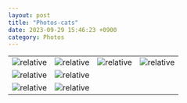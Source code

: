 ```yaml
---
layout: post
title: "Photos-cats"
date: 2023-09-29 15:46:23 +0900
category: Photos
---
```

<table>
<tr>
<td><img class = "album" src='{{ "public/img/cat1.jpg" | relative_url }}' alt='relative'></td>
<td><img class = "album" src='{{ "public/img/cat2.jpg" | relative_url }}' alt='relative'></td>
<td><img class = "album" src='{{ "public/img/cat3.jpg" | relative_url }}' alt='relative'></td>
<td><img class = "album" src='{{ "public/img/cat4.jpg" | relative_url }}' alt='relative'></td>
</tr>
<tr>
<td><img class = "album" src='{{ "public/img/cat5.jpg" | relative_url }}' alt='relative'></td>
<td><img class = "album" src='{{ "public/img/cat6.jpg" | relative_url }}' alt='relative'></td>
</tr>
<tr>
<td><img class = "album" src='{{ "public/img/cat7.jpg" | relative_url }}' alt='relative'></td>
<td><img class = "album" src='{{ "public/img/cat8.jpg" | relative_url }}' alt='relative'></td>
</tr>

</table>